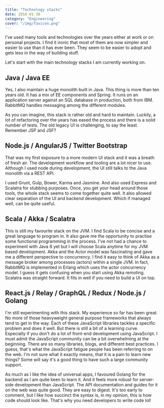 ```yaml
---
title: "Technology stacks"
date: 2016-01-30
category: "Engineering"
cover: "/img/favicon.png"
---
```


I've used many tools and technologies over the years either at work or on personal projects. I find it ironic that most of them are now simpler and easier to use than it has ever been. They seem to be easier to adopt and gets less in the way of building stuff.

Let's start with the main technology stacks I am currently working on.

## Java / Java EE

Yes, I also maintain a huge monolith built in Java. This thing is more than ten years old. It has a mix of EE components and Spring. It runs on an application server against an SQL database in production, both from IBM.  RabbitMQ handles messaging among the different modules.

As you can imagine, this stack is rather old and hard to maintain. Luckily, a lot of refactoring over the years has eased the process and there is a solid number of tests. The old legacy UI is challenging, to say the least. Remember JSP and JSF?

## Node.js / AngularJS / Twitter Bootstrap

That was my first exposure to a more modern UI stack and it was a breath of fresh air. The development workflow and tooling are a lot nicer to use. Although I used node during development, the UI still talks to the Java monolith via a REST API.

I used Grunt, Gulp, Bower, Karma and Jasmine. And also used Express and Scalatra for stubbing purposes. Once, you get your head around those tools, the whole stack seems to come together quite well. It also allowed clear separation of the UI and backend development. Which if managed well, can be quite useful.

## Scala / Akka / Scalatra

This is still my favourite stack on the JVM. I find Scala to be concise and a great language to program in. It also gave me the opportunity to practise some functional programming in the process. I've not had a chance to experiment with Java 8 yet but I will choose Scala anytime for my JVM based development. Akka and the Actor model was fascinating and gave me a different perspective to concurrency. I find it easy to think of Akka as a message broker among processes (actors) within a single JVM. In fact, RabbitMQ is implemented in Erlang which uses the actor concurrency model. I guess it gets confusing when you start using Akka remoting. Scalatra was straight forward. It fits in well if you need to build a UI on top.

## React.js / Relay / GraphQL / Redux / Node.js / Golang

I'm still experimenting with this stack. My experience so far has been great. No more of those heavyweight general purpose frameworks that always tend to get in the way. Each of these JavaScript libraries tackles a specific problem and does it well. But there is still a bit of a learning curve. Especially if you don't do a lot of front-end development using JavaScript. I must admit the JavaScript community can be a bit overwhelming at the beginning. There are so many libraries, blogs, and different best practices.  I guess, that's what the JavaScript fatigue people has been referring to on the web. I'm not sure what it exactly means, that it is a pain to learn new things? Some will say it's a good thing to have such a large community support.  

As much as I like the idea of universal apps, I favoured Golang for the backend as I am quite keen to learn it. And it feels more robust for server-side development than JavaScript. The API documentation and guides for it on the web was quite good. They are easy to digest. It's too early to comment, but I like how succinct the syntax is, in my opinion, this is how code should look like. That's why you need developers to write code lol!

